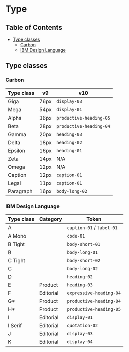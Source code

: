 # Type

<!-- prettier-ignore-start -->
<!-- START doctoc generated TOC please keep comment here to allow auto update -->
<!-- DON'T EDIT THIS SECTION, INSTEAD RE-RUN doctoc TO UPDATE -->
## Table of Contents

- [Type classes](#type-classes)
  - [Carbon](#carbon)
  - [IBM Design Language](#ibm-design-language)

<!-- END doctoc generated TOC please keep comment here to allow auto update -->
<!-- prettier-ignore-end -->

## Type classes

### Carbon

| Type class | v9   | v10                     |
| ---------- | ---- | ----------------------- |
| Giga       | 76px | `display-03`            |
| Mega       | 54px | `display-01`            |
| Alpha      | 36px | `productive-heading-05` |
| Beta       | 28px | `productive-heading-04` |
| Gamma      | 20px | `heading-03`            |
| Delta      | 18px | `heading-02`            |
| Epsilon    | 16px | `heading-01`            |
| Zeta       | 14px | N/A                     |
| Omega      | 12px | N/A                     |
| Caption    | 12px | `caption-01`            |
| Legal      | 11px | `caption-01`            |
| Paragraph  | 16px | `body-long-02`          |

### IBM Design Language

| Type class | Category  | Token                     |
| ---------- | --------- | ------------------------- |
| A          |           | `caption-01` / `label-01` |
| A Mono     |           | `code-01`                 |
| B Tight    |           | `body-short-01`           |
| B          |           | `body-long-01`            |
| C Tight    |           | `body-short-02`           |
| C          |           | `body-long-02`            |
| D          |           | `heading-02`              |
| E          | Product   | `heading-03`              |
| F          | Editorial | `expressive-heading-04`   |
| G\*        | Product   | `productive-heading-04`   |
| H\*        | Product   | `productive-heading-05`   |
| I          | Editorial | `display-01`              |
| I Serif    | Editorial | `quotation-02`            |
| J          | Editorial | `display-03`              |
| K          | Editorial | `display-04`              |
